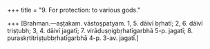 +++
title = "9. For protection: to various gods."

+++
[Brahman.—aṣṭakam. vāstoṣpatyam. 1, 5. dāivī bṛhatī; 2, 6. dāivī triṣṭubh; 3, 4. dāivī jagatī; 7. virāḍuṣṇigbṛhatīgarbhā 5-p. jagatī; 8. puraskṛtitriṣṭubbṛhatīgarbhā 4-p. 3-av. jagatī.]
